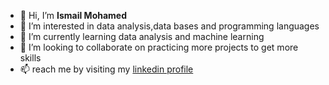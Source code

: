 - 👋 Hi, I’m **Ismail Mohamed**
- 👀 I’m interested in data analysis,data bases and programming languages
- 🌱 I’m currently learning data analysis and machine learning
- 💞️ I’m looking to collaborate on practicing more projects to get more skills
- 📫 reach me by visiting my [linkedin profile](linkedin.com/in/ismail-mohamed-21227119)
<!---
ismailmisd/ismailmisd is a ✨ special ✨ repository because its `README.md` (this file) appears on your GitHub profile.
You can click the Preview link to take a look at your changes.
--->

